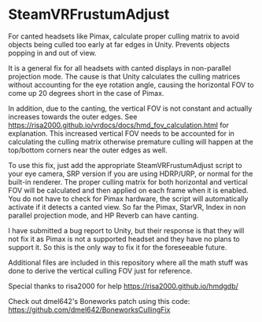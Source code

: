 # SteamVRFrustumAdjust
For canted headsets like Pimax, calculate proper culling matrix to avoid objects being culled too early at far edges in Unity. Prevents objects popping in and out of view.

It is a general fix for all headsets with canted displays in non-parallel projection mode. The cause is that Unity calculates the culling matrices without accounting for the eye rotation angle, causing the horizontal FOV to come up 20 degrees short in the case of Pimax.

In addition, due to the canting, the vertical FOV is not constant and actually increases towards the outer edges. See https://risa2000.github.io/vrdocs/docs/hmd_fov_calculation.html for explanation. This increased vertical FOV needs to be accounted for in calculating the culling matrix otherwise premature culling will happen at the top/bottom corners near the outer edges as well.

To use this fix, just add the appropriate SteamVRFrustumAdjust script to your eye camera, SRP version if you are using HDRP/URP, or normal for the built-in renderer. The proper culling matrix for both horizontal and vertical FOV will be calculated and then applied on each frame when it is enabled. You do not have to check for Pimax hardware, the script will automatically activate if it detects a canted view. So far the Pimax, StarVR, Index in non parallel projection mode, and HP Reverb can have canting.

I have submitted a bug report to Unity, but their response is that they will not fix it as Pimax is not a supported headset and they have no plans to support it. So this is the only way to fix it for the foreseeable future.  

Additional files are included in this repository where all the math stuff was done to derive the vertical culling FOV just for reference.

Special thanks to risa2000 for help https://risa2000.github.io/hmdgdb/

Check out dmel642's Boneworks patch using this code:
https://github.com/dmel642/BoneworksCullingFix
